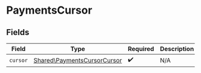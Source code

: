 # PaymentsCursor


## Fields

| Field                                                                      | Type                                                                       | Required                                                                   | Description                                                                |
| -------------------------------------------------------------------------- | -------------------------------------------------------------------------- | -------------------------------------------------------------------------- | -------------------------------------------------------------------------- |
| `cursor`                                                                   | [Shared\PaymentsCursorCursor](../../Models/Shared/PaymentsCursorCursor.md) | :heavy_check_mark:                                                         | N/A                                                                        |